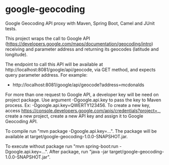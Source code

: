# google-geocoding

Google Geocoding API proxy with Maven, Spring Boot, Camel and JUnit tests.

This project wraps the call to Google API (https://developers.google.com/maps/documentation/geocoding/intro) receiving and parameter address and returning its geocodes (latitude and longitude).

The endpoint to call this API will be available at http://localhost:8081/google/api/geocode, via GET method, and expects query parameter address. For example:
* http://localhost:8081/google/api/geocode?address=mcdonalds

For more than one request to Google API, a developer key will be need on project package. Use argument -Dgoogle.api.key to pass the key to Maven process. Ex: -Dgoogle.api.key=QWERTY123456. To create a new key, access https://console.developers.google.com/apis/credentials?project=_, create a new project, create a new API key and assign it to Google Geocoding API.

To compile run "mvn package -Dgoogle.api.key=...". The package will be available at target/google-geocoding-1.0.0-SNAPSHOT.jar.

To execute without package run "mvn spring-boot:run -Dgoogle.api.key=...". After package, run "java -jar target/google-geocoding-1.0.0-SNAPSHOT.jar".

